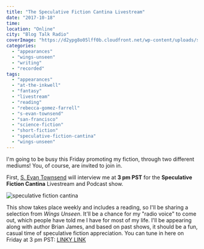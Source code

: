 ```yaml
---
title: "The Speculative Fiction Cantina Livestream"
date: "2017-10-18"
time:
location: "Online"
city: "Blog Talk Radio"
coverImage: "https://d2ypg8o05lff0b.cloudfront.net/wp-content/uploads/sites/3/2017/10/cropped-Speculative_Fiction_Cantina_2.png"
categories:
  - "appearances"
  - "wings-unseen"
  - "writing"
  - "recorded"
tags:
  - "appearances"
  - "at-the-inkwell"
  - "fantasy"
  - "livestream"
  - "reading"
  - "rebecca-gomez-farrell"
  - "s-evan-townsend"
  - "san-francisco"
  - "science-fiction"
  - "short-fiction"
  - "speculative-fiction-cantina"
  - "wings-unseen"
---
```


I'm going to be busy this Friday promoting my fiction, through two different mediums! You, of course, are invited to join in.

First, [S. Evan Townsend](http://blog.sevantownsend.com/) will interview me at **3 pm PST** for the **Speculative Fiction Cantina** Livestream and Podcast show.

![speculative fiction cantina](https://d2ypg8o05lff0b.cloudfront.net/wp-content/uploads/sites/3/2017/10/cropped-Speculative_Fiction_Cantina_2.png)

This show takes place weekly and includes a reading, so I'll be sharing a selection from _Wings Unseen_. It'll be a chance for my "radio voice" to come out, which people have told me I have for most of my life. I'll be appearing along with author Brian James, and based on past shows, it should be a fun, casual time of speculative fiction appreciation. You can tune in here on Friday at 3 pm PST: [LINKY LINK](http://www.blogtalkradio.com/writestream/2017/10/20/the-speculative-fiction-cantina-with-rebecca-gomez-farrell-and-brian-james)
